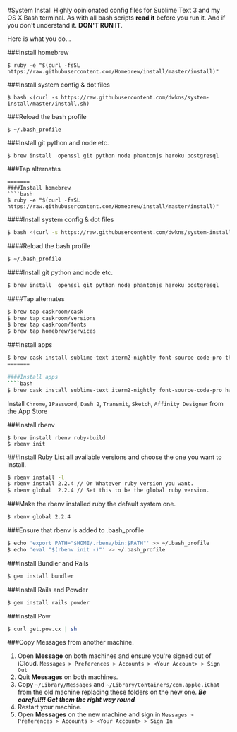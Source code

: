 #System Install
Highly opinionated config files for Sublime Text 3 and my OS X Bash terminal.
As with all bash scripts **read it** before you run it. And if you don't understand it. **DON'T RUN IT**.

Here is what you do...

###Install homebrew
```` 
$ ruby -e "$(curl -fsSL https://raw.githubusercontent.com/Homebrew/install/master/install)"
```` 
###Install system config & dot files
```` 
$ bash <(curl -s https://raw.githubusercontent.com/dwkns/system-install/master/install.sh)
```` 
###Reload the bash profile
```` 
$ ~/.bash_profile 
```` 
###Install git python and node etc.
```` 
$ brew install  openssl git python node phantomjs heroku postgresql 
```` 
###Tap alternates 
```` 
=======
####Install homebrew
````bash
$ ruby -e "$(curl -fsSL https://raw.githubusercontent.com/Homebrew/install/master/install)"
````

####Install system config & dot files
````bash
$ bash <(curl -s https://raw.githubusercontent.com/dwkns/system-install/master/install.sh)
````

####Reload the bash profile
````bash
$ ~/.bash_profile 
````

####Install git python and node etc.
````bash
$ brew install  openssl git python node phantomjs heroku postgresql 
````

####Tap alternates 
````bash
$ brew tap caskroom/cask
$ brew tap caskroom/versions
$ brew tap caskroom/fonts
$ brew tap homebrew/services
````
###Install apps  
````bash
$ brew cask install sublime-text iterm2-nightly font-source-code-pro things handbrake transmission mpv charles dropbox macdown codekit flash-npapi
=======

####Install apps
````bash
$ brew cask install sublime-text iterm2-nightly font-source-code-pro handbrake transmission mpv charles dropbox macdown codekit flash-npapi
````

Install `Chrome`, `1Password`, `Dash 2`, `Transmit`, `Sketch`, `Affinity Designer` from the App Store

###Install rbenv
```` 
$ brew install rbenv ruby-build 
$ rbenv init
```` 
###Install Ruby
List all available versions and choose the one you want to install.

````bash
$ rbenv install -l
$ rbenv install 2.2.4 // Or Whatever ruby version you want. 
$ rbenv global  2.2.4 // Set this to be the global ruby version.
```` 
###Make the rbenv installed ruby the default system one.
````bash
$ rbenv global 2.2.4 
```` 
###Ensure that rbenv is added to .bash_profile
````bash
$ echo 'export PATH="$HOME/.rbenv/bin:$PATH"' >> ~/.bash_profile  
$ echo 'eval "$(rbenv init -)"' >> ~/.bash_profile  
```` 
###Install Bundler and Rails
````bash
$ gem install bundler 
```` 
###Install Rails and Powder
````bash
$ gem install rails powder
```` 
###Install Pow
````bash
$ curl get.pow.cx | sh
```` 
###Copy Messages from another machine.

1. Open **Message** on both machines and ensure you're signed out of iCloud. `Messages > Preferences > Accounts > <Your Account> > Sign Out`
2. Quit **Messages** on both machines.
3. Copy `~/Library/Messages` and `~/Library/Containers/com.apple.iChat` from the old machine replacing these folders on the new one. ***Be careful!!! Get them the right way round***
4. Restart your machine.
5. Open **Messages** on the new machine and sign in `Messages > Preferences > Accounts > <Your Account> > Sign In`
